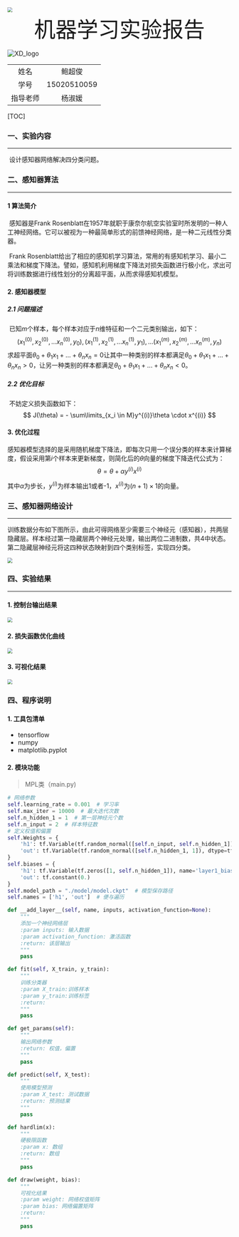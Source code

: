 





<img src="/Users/Setsuna/Documents/报告模板/XD.png" style="zoom:70%"/>



 <center><font size=72>机器学习实验报告</font></center>





![XD_logo](/Users/Setsuna/Documents/报告模板/XD_logo.png)







|          |             |
| :------: | :---------: |
|   姓名   |   鲍超俊    |
|   学号   | 15020510059 |
| 指导老师 |   杨淑媛    |















[TOC]



































### 一、实验内容

---

​	设计感知器网络解决四分类问题。





### 二、感知器算法

---

#### 1 算法简介

​	感知器是Frank Rosenblatt在1957年就职于康奈尔航空实验室时所发明的一种人工神经网络。它可以被视为一种最简单形式的前馈神经网络，是一种二元线性分类器。

​	Frank Rosenblatt给出了相应的感知机学习算法，常用的有感知机学习、最小二乘法和梯度下降法。譬如，感知机利用梯度下降法对损失函数进行极小化，求出可将训练数据进行线性划分的分离超平面，从而求得感知机模型。



#### 2. 感知器模型

##### 2.1 问题描述

​	已知$m$个样本，每个样本对应于$n$维特征和一个二元类别输出，如下：
$$
(x_1^{(0)}, x_2^{(0)}, ...x_n^{(0)}, y_0), (x_1^{(1)}, x_2^{(1)}, ...x_n^{(1)},y_1), ... (x_1^{(m)}, x_2^{(m)}, ...x_n^{(m)}, y_n)
$$
求超平面$\theta_0 + \theta_{1}x_1 + ... + \theta_{n}x_{n}=0$让其中一种类别的样本都满足$\theta_0 + \theta_{1}x_1 + ... + \theta_{n}x_{n} > 0$，让另一种类别的样本都满足$\theta_0 + \theta_{1}x_1 + ... + \theta_{n}x_{n} < 0$。

##### 2.2 优化目标

​	不妨定义损失函数如下：
$$
J(\theta) = - \sum\limits_{x_i \in M}y^{(i)}\theta \cdot x^{(i)}
$$

#### 3. 优化过程

​	感知器模型选择的是采用随机梯度下降法，即每次只用一个误分类的样本来计算梯度，假设采用第$i$个样本来更新梯度，则简化后的$\theta$向量的梯度下降迭代公式为：
$$
\theta = \theta  + \alpha y^{(i)}x^{(i)}
$$

其中$α$为步长，$y^{(i)}$为样本输出1或者-1，$x^{(i)}$为$(n+1) \times 1$的向量。 



### 三、感知器网络设计

---

​	训练数据分布如下图所示，由此可得网络至少需要三个神经元（感知器），共两层隐藏层。样本经过第一隐藏层两个神经元处理，输出两位二进制数，共4中状态。第二隐藏层神经元将这四种状态映射到四个类别标签，实现四分类。

<img src="./distribution.png" style="zoom:70%"/>

### 四、实验结果

---

#### 1. 控制台输出结果

<img src="./console_result.png" style="zoom:70%"/>



#### 2. 损失函数优化曲线

<img src="./tensorboard_result.png" style="zoom:70%"/>



#### 3. 可视化结果

<img src="./plot_result.png" style="zoom:70%"/>



### 四、程序说明

#### 1. 工具包清单

 + tensorflow
 + numpy
 + matplotlib.pyplot

#### 2. 模块功能

> MPL类（main.py)

```python 
# 网络参数
self.learning_rate = 0.001  # 学习率
self.max_iter = 10000  # 最大迭代次数
self.n_hidden_1 = 1  # 第一层神经元个数
self.n_input = 2  # 样本特征数
# 定义权值和偏置
self.Weights = {
	'h1': tf.Variable(tf.random_normal([self.n_input, self.n_hidden_1]), name='layer1_w'),
	'out': tf.Variable(tf.random_normal([self.n_hidden_1, 1]), dtype=tf.float32)
}
self.biases = {
	'h1': tf.Variable(tf.zeros([1, self.n_hidden_1]), name='layer1_bias'),
	'out': tf.constant(0.)
}
self.model_path = "./model/model.ckpt"  # 模型保存路径
self.names = ['h1', 'out']  # 便与遍历
```

```python
def __add_layer__(self, name, inputs, activation_function=None):
    """
    添加一个神经网络层
    :param inputs: 输入数据
    :param activation_function: 激活函数
    :return: 该层输出
    """
    pass
```
```python
def fit(self, X_train, y_train):
    """
    训练分类器
    :param X_train:训练样本
    :param y_train:训练标签
    :return:
    """
    pass
```

```python
def get_params(self):
    """
    输出网络参数
    :return: 权值，偏置
    """
    pass
```

```python
def predict(self, X_test):
    """
    使用模型预测
    :param X_test: 测试数据
    :return: 预测结果
    """
    pass
```

```Python
def hardlim(x):
    """
    硬极限函数
    :param x: 数组
    :return: 数组
    """
    pass
```

```python
def draw(weight, bias):
    """
    可视化结果
    :param weight: 网络权值矩阵
    :param bias: 网络偏置矩阵
    :return:
    """
    pass
```
